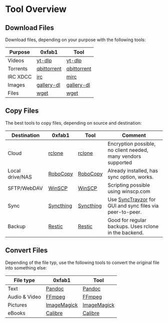 # Tool Overview

## Download Files

Download files, depending on your purpose with the following tools:

| Purpose  | 0xfab1                                 | Tool                                             |
|----------|----------------------------------------|--------------------------------------------------|
| Videos   | [yt-dlp](../tools/yt-dlp.md)           | [yt-dlp](https://github.com/yt-dlp/yt-dlp)       |
| Torrents | [qbittorrent](../tools/qbittorrent.md) | [qbittorrent](https://www.qbittorrent.org/)      |
| IRC XDCC | [irc](../tools/irc.md)                 | [mirc](https://www.mirc.com/)                    |
| Images   | [gallery-dl](../tools/gallery-dl.md)   | [gallery-dl](https://github.com/mikf/gallery-dl) |
| Files    | [wget](../tools/wget.md)               | [wget](https://ftp.gnu.org/gnu/wget/)            |

## Copy Files

The best tools to copy files, depending on source and destination:

| Destination     | 0xfab1                             | Tool                                                                                                 | Comment                                                                                            |
|-----------------|------------------------------------|------------------------------------------------------------------------------------------------------|----------------------------------------------------------------------------------------------------|
| Cloud           | [rclone](../tools/rclone.md)       | [rclone](https://rclone.org/)                                                                        | Encryption possible, no client needed, many vendors supported                                      |
| Local drive/NAS | [RoboCopy](../tools/robocopy.md)   | [RoboCopy](https://docs.microsoft.com/en-us/windows-server/administration/windows-commands/robocopy) | Already installed, has sync option, works.                                                         |
| SFTP/WebDAV     | [WinSCP](../tools/WinSCP.md)       | [WinSCP](https://winscp.net)                                                                         | Scripting possible using winscp.com                                                                |
| Sync            | [Syncthing](../tools/syncthing.md) | [Syncthing](https://syncthing.net/)                                                                  | Use [SyncTrayzor](https://github.com/canton7/SyncTrayzor) for GUI and sync files via peer-to-peer. |
| Backup          | [Restic](../tools/restic.md)       | [Restic](https://restic.net/)                                                                        | Good for regular backups. Uses rclone in the backend.                                              |

## Convert Files

Depending of the file typ, use the following tools to convert the original file into something else:

| File type     | 0xfab1                                  | Tool                                   |
|---------------|-----------------------------------------|----------------------------------------|
| Text          | [Pandoc](../tools/pandoc.md)            | [Pandoc](https://pandoc.org/)          |
| Audio & Video | [FFmpeg](../tools/ffmpeg.md)            | [FFmpeg](https://ffmpeg.org/)          |
| Pictures      | [ImageMagick](../tools/image-magick.md) | [ImageMagick](https://imagemagick.org) |
| eBooks        | [Calibre](../tools/calibre.md)          | [Calibre](https://calibre-ebook.com/)  |
